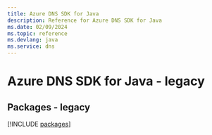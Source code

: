 ```yaml
---
title: Azure DNS SDK for Java
description: Reference for Azure DNS SDK for Java
ms.date: 02/09/2024
ms.topic: reference
ms.devlang: java
ms.service: dns
---
```

# Azure DNS SDK for Java - legacy
## Packages - legacy
[!INCLUDE [packages](dns-index.md)]
